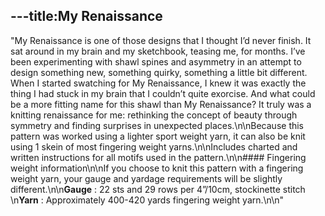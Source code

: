 ---title:My Renaissance
---
"My Renaissance is one of those designs that I thought I’d never finish. It sat around in my brain and my sketchbook, teasing me, for months. I’ve been experimenting with shawl spines and asymmetry in an attempt to design something new, something quirky, something a little bit different. When I started swatching for My Renaissance, I knew it was exactly the thing I had stuck in my brain that I couldn’t quite exorcise. And what could be a more fitting name for this shawl than My Renaissance? It truly was a knitting renaissance for me: rethinking the concept of beauty through symmetry and finding surprises in unexpected places.\n\nBecause this pattern was worked using a lighter sport weight yarn, it can also be knit using 1 skein of most fingering weight yarns.\n\nIncludes charted and written instructions for all motifs used in the pattern.\n\n#### Fingering weight information\n\nIf you choose to knit this pattern with a fingering weight yarn, your gauge and yardage requirements will be slightly different.\n\n**Gauge** : 22 sts and 29 rows per 4”/10cm, stockinette stitch   \n**Yarn** : Approximately 400-420 yards fingering weight yarn.\n\n"